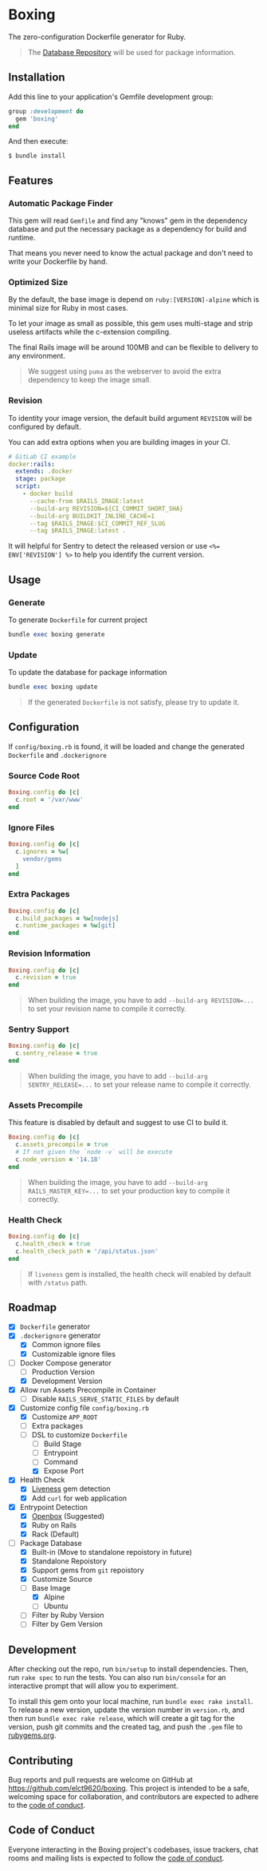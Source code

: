 # Boxing

The zero-configuration Dockerfile generator for Ruby.

> The [Database Repository](https://github.com/elct9620/ruby-boxing-db) will be used for package information.

## Installation

Add this line to your application's Gemfile development group:

```ruby
group :development do
  gem 'boxing'
end
```

And then execute:

    $ bundle install

## Features

### Automatic Package Finder

This gem will read `Gemfile` and find any "knows" gem in the dependency database and put the necessary package as a dependency for build and runtime.

That means you never need to know the actual package and don't need to write your Dockerfile by hand.

### Optimized Size

By the default, the base image is depend on `ruby:[VERSION]-alpine` which is minimal size for Ruby in most cases.

To let your image as small as possible, this gem uses multi-stage and strip useless artifacts while the c-extension compiling.

The final Rails image will be around 100MB and can be flexible to delivery to any environment.

> We suggest using `puma` as the webserver to avoid the extra dependency to keep the image small.

### Revision

To identity your image version, the default build argument `REVISION` will be configured by default.

You can add extra options when you are building images in your CI.

```yaml
# GitLab CI example
docker:rails:
  extends: .docker
  stage: package
  script:
    - docker build
      --cache-from $RAILS_IMAGE:latest
      --build-arg REVISION=${CI_COMMIT_SHORT_SHA}
      --build-arg BUILDKIT_INLINE_CACHE=1
      --tag $RAILS_IMAGE:$CI_COMMIT_REF_SLUG
      --tag $RAILS_IMAGE:latest .
```

It will helpful for Sentry to detect the released version or use `<%= ENV['REVISION'] %>` to help you identify the current version.

## Usage

### Generate

To generate `Dockerfile` for current project

```ruby
bundle exec boxing generate
```

### Update

To update the database for package information

```ruby
bundle exec boxing update
```

> If the generated `Dockerfile` is not satisfy, please try to update it.

## Configuration

If `config/boxing.rb` is found, it will be loaded and change the generated `Dockerfile` and `.dockerignore`

### Source Code Root

```ruby
Boxing.config do |c|
  c.root = '/var/www'
end
```

### Ignore Files

```ruby
Boxing.config do |c|
  c.ignores = %w[
    vendor/gems
  ]
end
```

### Extra Packages

```ruby
Boxing.config do |c|
  c.build_packages = %w[nodejs]
  c.runtime_packages = %w[git]
end
```

### Revision Information

```ruby
Boxing.config do |c|
  c.revision = true
end
```
> When building the image, you have to add `--build-arg REVISION=...` to set your revision name to compile it correctly.

### Sentry Support

```ruby
Boxing.config do |c|
  c.sentry_release = true
end
```
> When building the image, you have to add `--build-arg SENTRY_RELEASE=...` to set your release name to compile it correctly.

### Assets Precompile

This feature is disabled by default and suggest to use CI to build it.

```ruby
Boxing.config do |c|
  c.assets_precompile = true
  # If not given the `node -v` will be execute
  c.node_version = '14.18'
end
```
> When building the image, you have to add `--build-arg RAILS_MASTER_KEY=...` to set your production key to compile it correctly.

### Health Check

```ruby
Boxing.config do |c|
  c.health_check = true
  c.health_check_path = '/api/status.json'
end
```

> If `liveness` gem is installed, the health check will enabled by default with `/status` path.

## Roadmap

* [x] `Dockerfile` generator
* [x] `.dockerignore` generator
  * [x] Common ignore files
  * [x] Customizable ignore files
* [ ] Docker Compose generator
  * [ ] Production Version
  * [x] Development Version
* [x] Allow run Assets Precompile in Container
  * [ ] Disable `RAILS_SERVE_STATIC_FILES` by default
* [x] Customize config file `config/boxing.rb`
  * [x] Customize `APP_ROOT`
  * [ ] Extra packages
  * [ ] DSL to customize `Dockerfile`
    * [ ] Build Stage
    * [ ] Entrypoint
    * [ ] Command
    * [x] Expose Port
* [x] Health Check
  * [x] [Liveness](https://github.com/elct9620/openbox) gem detection
  * [x] Add `curl` for web application
* [x] Entrypoint Detection
  * [x] [Openbox](https://github.com/elct9620/openbox) (Suggested)
  * [x] Ruby on Rails
  * [x] Rack (Default)
* [ ] Package Database
  * [x] Built-in (Move to standalone repoistory in future)
  * [x] Standalone Repoistory
  * [x] Support gems from `git` repoistory
  * [x] Customize Source
  * [ ] Base Image
    * [x] Alpine
    * [ ] Ubuntu
  * [ ] Filter by Ruby Version
  * [ ] Filter by Gem Version

## Development

After checking out the repo, run `bin/setup` to install dependencies. Then, run `rake spec` to run the tests. You can also run `bin/console` for an interactive prompt that will allow you to experiment.

To install this gem onto your local machine, run `bundle exec rake install`. To release a new version, update the version number in `version.rb`, and then run `bundle exec rake release`, which will create a git tag for the version, push git commits and the created tag, and push the `.gem` file to [rubygems.org](https://rubygems.org).

## Contributing

Bug reports and pull requests are welcome on GitHub at https://github.com/elct9620/boxing. This project is intended to be a safe, welcoming space for collaboration, and contributors are expected to adhere to the [code of conduct](https://github.com/elct9620/boxing/blob/main/CODE_OF_CONDUCT.md).

## Code of Conduct

Everyone interacting in the Boxing project's codebases, issue trackers, chat rooms and mailing lists is expected to follow the [code of conduct](https://github.com/elct9620/boxing/blob/main/CODE_OF_CONDUCT.md).
